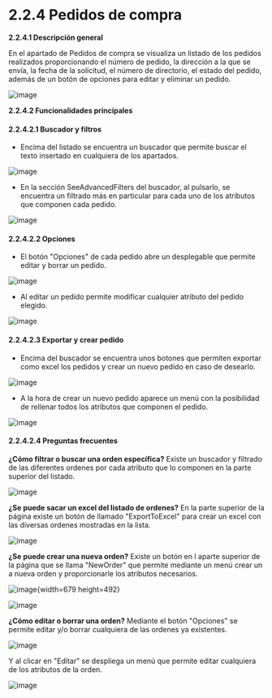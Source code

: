 # 2.2.4 Pedidos de compra

**2.2.4.1 Descripción general**

En el apartado de Pedidos de compra se visualiza un listado de los pedidos realizados proporcionando el número de pedido, la dirección a la que se envía, la fecha de la solicitud, el número de directorio, el estado del pedido, además de un botón de opciones para editar y eliminar un pedido.

![image](images/listPurchaseOrders.png)

**2.2.4.2 Funcionalidades principales**

#### 2.2.4.2.1 Buscador y filtros

- Encima del listado se encuentra un buscador que permite buscar el texto insertado en cualquiera de los apartados.

![image](images/searchPurchaseOrders.png)

- En la sección SeeAdvancedFilters del buscador, al pulsarlo, se encuentra un filtrado más en particular para cada uno de los atributos que componen cada pedido.

![image](images/filterPurchaseOrders.png)

#### 2.2.4.2.2 Opciones

- El botón "Opciones" de cada pedido abre un desplegable que permite editar y borrar un pedido. 

![image](images/optionsPurchaseOrders.png)

- Al editar un pedido permite modificar cualquier atributo del pedido elegido.

![image](images/editPurchaseOrder.png)

#### 2.2.4.2.3 Exportar y crear pedido

- Encima del buscador se encuentra unos botones que permiten exportar como excel los pedidos y crear un nuevo pedido en caso de desearlo.

![image](images/buttonsPurchasOrders.png)

- A la hora de crear un nuevo pedido aparece un menú con la posibilidad de rellenar todos los atributos que componen el pedido.

![image](images/newPurchaseOrder.png)

#### 2.2.4.2.4 Preguntas frecuentes
<b>¿Cómo filtrar o buscar una orden específica?</b>
Existe un buscador y filtrado de las diferentes ordenes por cada atributo que lo componen en la parte superior del listado.

![image](images/filterPurchaseOrders.png)

<b>¿Se puede sacar un excel del listado de ordenes?</b>
En la parte superior de la página existe un botón de llamado "ExportToExcel" para crear un excel con las diversas ordenes mostradas en la lista.

![image](images/exportToExcel.png)

<b>¿Se puede crear una nueva orden?</b>
Existe un botón en l aparte superior de la página que se llama "NewOrder" que permite mediante un menú crear un a nueva orden y proporcionarle los atributos necesarios.

![image](uploads/da09d41feaa4d07a8fdaf334df493575/image.png){width=679 height=492}

![image](images/newPurchaseOrderModel.png)

<b>¿Cómo editar o borrar una orden?</b>
Mediante el botón "Opciones" se permite editar y/o borrar cualquiera de las ordenes ya existentes.

![image](images/optionsPurchaseOrders.png)

Y al clicar en "Editar" se despliega un menú que permite editar cualquiera de los atributos de la orden.


![image](images/editPurchaseOrder.png)